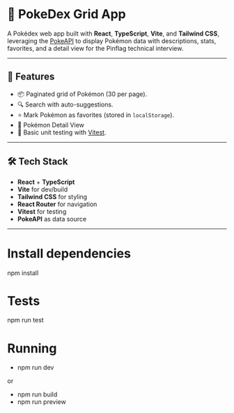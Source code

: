 # 🧬 PokeDex Grid App

A Pokédex web app built with **React**, **TypeScript**, **Vite**, and **Tailwind CSS**, leveraging the [PokeAPI](https://pokeapi.co/) to display Pokémon data with descriptions, stats, favorites, and a detail view for the Pinflag technical interview.

---

## 🚀 Features

- 📦 Paginated grid of Pokémon (30 per page).
- 🔍 Search with auto-suggestions.
- ⭐ Mark Pokémon as favorites (stored in `localStorage`).
- 📄 Pokémon Detail View
- 🧪 Basic unit testing with [Vitest](https://vitest.dev/).

---

## 🛠️ Tech Stack

- **React** + **TypeScript**
- **Vite** for dev/build
- **Tailwind CSS** for styling
- **React Router** for navigation
- **Vitest** for testing
- **PokeAPI** as data source

---

# Install dependencies
npm install

# Tests
npm run test

# Running
- npm run dev

or

- npm run build
- npm run preview





